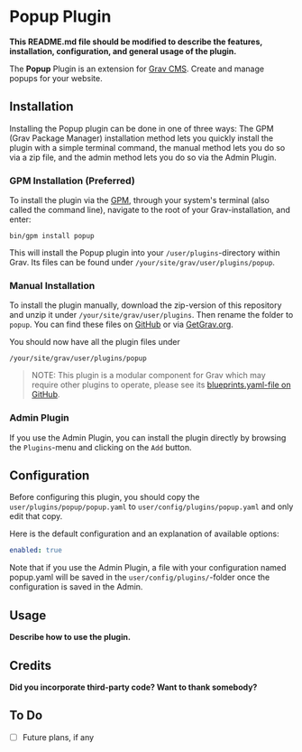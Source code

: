 # Popup Plugin

**This README.md file should be modified to describe the features, installation, configuration, and general usage of the plugin.**

The **Popup** Plugin is an extension for [Grav CMS](http://github.com/getgrav/grav). Create and manage popups for your website.

## Installation

Installing the Popup plugin can be done in one of three ways: The GPM (Grav Package Manager) installation method lets you quickly install the plugin with a simple terminal command, the manual method lets you do so via a zip file, and the admin method lets you do so via the Admin Plugin.

### GPM Installation (Preferred)

To install the plugin via the [GPM](http://learn.getgrav.org/advanced/grav-gpm), through your system's terminal (also called the command line), navigate to the root of your Grav-installation, and enter:

    bin/gpm install popup

This will install the Popup plugin into your `/user/plugins`-directory within Grav. Its files can be found under `/your/site/grav/user/plugins/popup`.

### Manual Installation

To install the plugin manually, download the zip-version of this repository and unzip it under `/your/site/grav/user/plugins`. Then rename the folder to `popup`. You can find these files on [GitHub](https://github.com/a-pacheco-di-santi/grav-plugin-popup) or via [GetGrav.org](http://getgrav.org/downloads/plugins#extras).

You should now have all the plugin files under

    /your/site/grav/user/plugins/popup
	
> NOTE: This plugin is a modular component for Grav which may require other plugins to operate, please see its [blueprints.yaml-file on GitHub](https://github.com/a-pacheco-di-santi/grav-plugin-popup/blob/master/blueprints.yaml).

### Admin Plugin

If you use the Admin Plugin, you can install the plugin directly by browsing the `Plugins`-menu and clicking on the `Add` button.

## Configuration

Before configuring this plugin, you should copy the `user/plugins/popup/popup.yaml` to `user/config/plugins/popup.yaml` and only edit that copy.

Here is the default configuration and an explanation of available options:

```yaml
enabled: true
```

Note that if you use the Admin Plugin, a file with your configuration named popup.yaml will be saved in the `user/config/plugins/`-folder once the configuration is saved in the Admin.

## Usage

**Describe how to use the plugin.**

## Credits

**Did you incorporate third-party code? Want to thank somebody?**

## To Do

- [ ] Future plans, if any

